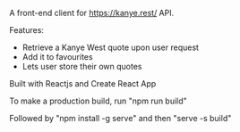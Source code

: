 A front-end client for https://kanye.rest/ API.

Features:

* Retrieve a Kanye West quote upon user request
* Add it to favourites
* Lets user store their own quotes

Built with Reactjs and Create React App

To make a production build, run "npm run build" 

Followed by "npm install -g serve"
and then "serve -s build"